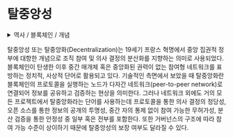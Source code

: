 # 탈중앙성

<details>

<summary>역사 / 블록체인 / 개념</summary>



</details>

탈중앙성 또는 탈중앙화(Decentralization)는 19세기 프랑스 혁명에서 중앙 집권적 정부에 대항한 개념으로 조직 참여 및 의사 결정의 분산화를 지향하는 의미로 사용되었다. 블록체인이 탄생한 이후 중간 매개체 혹은 중앙화된 권력이 없는 참여형 네트워크를 표방하는 정치적, 사상적 단어로 활용되고 있다. 기술적인 측면에서 보았을 때 탈중앙화란 블록체인의 프로토콜을 실행하는 노드가 다자간 네트워크(peer-to-peer network)로 연결되어 정보를 공유하고 검증하는 현상을 의미한다. 그러나 네트워크 외에도 거의 모든 프로젝트에서 탈중앙화라는 단어를 사용하는데 프로토콜을 통한 의사 결정의 정당성, 오픈 소스를 통한 정보의 공개의 투명성, 중간 자의 통제 없이 참여 가능한 무허가성, 분산 검증을 통한 안정성 중 일부 혹은 전부를 포함한다. 또한 거버넌스의 구조에 따라 참여 가능 수준이 상이하기 때문에 탈중앙성의 보장 여부도 달라질 수 있다.
